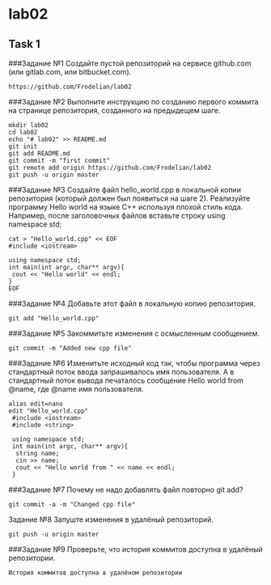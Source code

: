 # lab02
## Task 1
###Задание №1 
Создайте пустой репозиторий на сервисе github.com (или gitlab.com, или bitbucket.com).
```
https://github.com/Frodelian/lab02
```
###Задание №2
Выполните инструкцию по созданию первого коммита на странице репозитория, созданного на предыдещем шаге.
```
mkdir lab02
cd lab02
echo "# lab02" >> README.md
git init
git add README.md
git commit -m "first commit"
git remote add origin https://github.com/Frodelian/lab02
git push -u origin master
```
###Задание №3
Создайте файл hello_world.cpp в локальной копии репозитория (который должен был появиться на шаге 2). Реализуйте программу Hello world на языке C++ используя плохой стиль кода. Например, после заголовочных файлов вставьте строку using namespace std;
```
cat > "Hello_world.cpp" << EOF
#include <iostream>

using namespace std;
int main(int argc, char** argv){
 cout << "Hello world" << endl;
}
EOF
```
###Задание №4
Добавьте этот файл в локальную копию репозитория.
```
git add "Hello_world.cpp"
```
###Задание №5
Закоммитьте изменения с осмысленным сообщением.
```
git commit -m "Added new cpp file"
```
###Задание №6
Изменитьте исходный код так, чтобы программа через стандартный поток ввода запрашивалось имя пользователя. А в стандартный поток вывода печаталось сообщение Hello world from @name, где @name имя пользователя.
```
alias edit=nano
edit "Hello_world.cpp"
 #include <iostream>
 #include <string>
 
 using namespace std;
 int main(int argc, char** argv){
  string name;
  cin >> name;
  cout << "Hello world from " << name << endl;
 }
```
###Задание №7
Почему не надо добавлять файл повторно git add?
```
git commit -a -m "Changed cpp file"
```
Задание №8
Запуште изменения в удалёный репозиторий.
```
git push -u origin master
```
###Задание №9
Проверьте, что история коммитов доступна в удалёный репозитории.
```
История коммитов доступна в удалёном репозитории
```


